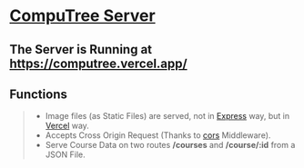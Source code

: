 # [CompuTree Server](https://computree.vercel.app/)
## The Server is Running at https://computree.vercel.app/ 

## Functions
> * Image files (as Static Files) are served, not in [Express](http://expressjs.com/) way, but in [Vercel](https://vercel.com/) way.
> * Accepts Cross Origin Request (Thanks to [cors](http://expressjs.com/en/resources/middleware/cors.html) Middleware).
> * Serve Course Data on two routes **/courses** and **/course/:id** from a JSON File.